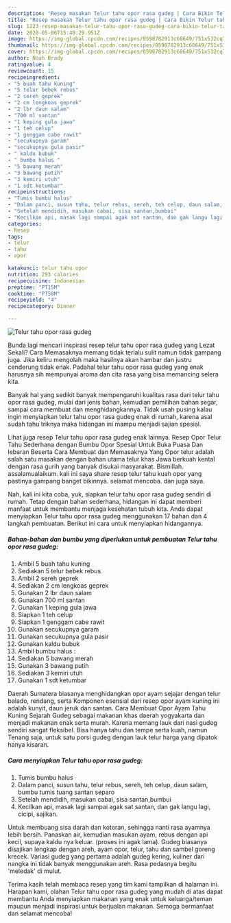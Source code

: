 ```yaml
---
description: "Resep masakan Telur tahu opor rasa gudeg | Cara Bikin Telur tahu opor rasa gudeg Yang Enak Banget"
title: "Resep masakan Telur tahu opor rasa gudeg | Cara Bikin Telur tahu opor rasa gudeg Yang Enak Banget"
slug: 1223-resep-masakan-telur-tahu-opor-rasa-gudeg-cara-bikin-telur-tahu-opor-rasa-gudeg-yang-enak-banget
date: 2020-05-06T15:40:29.951Z
image: https://img-global.cpcdn.com/recipes/0598782913c68649/751x532cq70/telur-tahu-opor-rasa-gudeg-foto-resep-utama.jpg
thumbnail: https://img-global.cpcdn.com/recipes/0598782913c68649/751x532cq70/telur-tahu-opor-rasa-gudeg-foto-resep-utama.jpg
cover: https://img-global.cpcdn.com/recipes/0598782913c68649/751x532cq70/telur-tahu-opor-rasa-gudeg-foto-resep-utama.jpg
author: Noah Brady
ratingvalue: 4
reviewcount: 15
recipeingredient:
- "5 buah tahu kuning"
- "5 telur bebek rebus"
- "2 sereh geprek"
- "2 cm lengkoas geprek"
- "2 lbr daun salam"
- "700 ml santan"
- "1 keping gula jawa"
- "1 teh celup"
- "1 genggam cabe rawit"
- "secukupnya garam"
- "secukupnya gula pasir"
- " kaldu bubuk"
- " bumbu halus "
- "5 bawang merah"
- "3 bawang putih"
- "3 kemiri utuh"
- "1 sdt ketumbar"
recipeinstructions:
- "Tumis bumbu halus"
- "Dalam panci, susun tahu, telur rebus, sereh, teh celup, daun salam, bumbu tumis tuang santan separo"
- "Setelah mendidih, masukan cabai, sisa santan,bumbui"
- "Kecilkan api, masak lagi sampai agak sat santan, dan gak langu lagi, cicipi, sajikan."
categories:
- Resep
tags:
- telur
- tahu
- opor

katakunci: telur tahu opor 
nutrition: 293 calories
recipecuisine: Indonesian
preptime: "PT15M"
cooktime: "PT58M"
recipeyield: "4"
recipecategory: Dinner

---
```



![Telur tahu opor rasa gudeg](https://img-global.cpcdn.com/recipes/0598782913c68649/751x532cq70/telur-tahu-opor-rasa-gudeg-foto-resep-utama.jpg)

Bunda lagi mencari inspirasi resep telur tahu opor rasa gudeg yang Lezat Sekali? Cara Memasaknya memang tidak terlalu sulit namun tidak gampang juga. Jika keliru mengolah maka hasilnya akan hambar dan justru cenderung tidak enak. Padahal telur tahu opor rasa gudeg yang enak harusnya sih mempunyai aroma dan cita rasa yang bisa memancing selera kita.

Banyak hal yang sedikit banyak mempengaruhi kualitas rasa dari telur tahu opor rasa gudeg, mulai dari jenis bahan, kemudian pemilihan bahan segar, sampai cara membuat dan menghidangkannya. Tidak usah pusing kalau ingin menyiapkan telur tahu opor rasa gudeg enak di rumah, karena asal sudah tahu triknya maka hidangan ini mampu menjadi sajian spesial.

Lihat juga resep Telur tahu opor rasa gudeg enak lainnya. Resep Opor Telur Tahu Sederhana dengan Bumbu Opor Spesial Untuk Buka Puasa Dan lebaran Beserta Cara Membuat dan Memasaknya Yang Opor telur adalah salah satu masakan dengan bahan utama telur khas Jawa berkuah kental dengan rasa gurih yang banyak disukai masyarakat. Bismillah. assalamualaikum. kali ini saya share resep telur tahu kuah opor yang pastinya gampang banget bikinnya. selamat mencoba. dan juga saya.


Nah, kali ini kita coba, yuk, siapkan telur tahu opor rasa gudeg sendiri di rumah. Tetap dengan bahan sederhana, hidangan ini dapat memberi manfaat untuk membantu menjaga kesehatan tubuh kita. Anda dapat menyiapkan Telur tahu opor rasa gudeg menggunakan 17 bahan dan 4 langkah pembuatan. Berikut ini cara untuk menyiapkan hidangannya.

<!--inarticleads1-->

##### Bahan-bahan dan bumbu yang diperlukan untuk pembuatan Telur tahu opor rasa gudeg:

1. Ambil 5 buah tahu kuning
1. Sediakan 5 telur bebek rebus
1. Ambil 2 sereh geprek
1. Sediakan 2 cm lengkoas geprek
1. Gunakan 2 lbr daun salam
1. Gunakan 700 ml santan
1. Gunakan 1 keping gula jawa
1. Siapkan 1 teh celup
1. Siapkan 1 genggam cabe rawit
1. Gunakan secukupnya garam
1. Gunakan secukupnya gula pasir
1. Gunakan  kaldu bubuk
1. Ambil  bumbu halus :
1. Sediakan 5 bawang merah
1. Gunakan 3 bawang putih
1. Sediakan 3 kemiri utuh
1. Gunakan 1 sdt ketumbar


Daerah Sumatera biasanya menghidangkan opor ayam sejajar dengan telur balado, rendang, serta Komponen esensial dari resep opor ayam kuning ini adalah kunyit, daun jeruk dan santan. Cara Membuat Opor Ayam Tahu Kuning  Sejarah Gudeg sebagai makanan khas daerah yogyakarta dan menjadi makanan enak serta murah. Karena memang lauk dari nasi gudeg sendiri sangat fleksibel. Bisa hanya tahu dan tempe serta kuah, namun Tenang saja, untuk satu porsi gudeg dengan lauk telur harga yang dipatok hanya kisaran. 

<!--inarticleads2-->

##### Cara menyiapkan Telur tahu opor rasa gudeg:

1. Tumis bumbu halus
1. Dalam panci, susun tahu, telur rebus, sereh, teh celup, daun salam, bumbu tumis tuang santan separo
1. Setelah mendidih, masukan cabai, sisa santan,bumbui
1. Kecilkan api, masak lagi sampai agak sat santan, dan gak langu lagi, cicipi, sajikan.


Untuk membuang sisa darah dan kotoran, sehingga nanti rasa ayamnya lebih bersih. Panaskan air, kemudian masukan ayam, rebus dengan api kecil, supaya kaldu nya keluar. (proses ini agak lama). Gudeg biasanya disajikan lengkap dengan areh, ayam opor, telur, tahu dan sambel goreng krecek. Variasi gudeg yang pertama adalah gudeg kering, kuliner dari nangka ini tidak banyak menggunakan areh. Rasa pedasnya begitu &#39;meledak&#39; di mulut. 

Terima kasih telah membaca resep yang tim kami tampilkan di halaman ini. Harapan kami, olahan Telur tahu opor rasa gudeg yang mudah di atas dapat membantu Anda menyiapkan makanan yang enak untuk keluarga/teman maupun menjadi inspirasi untuk berjualan makanan. Semoga bermanfaat dan selamat mencoba!
